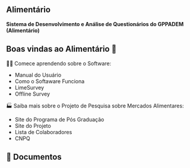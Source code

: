 ## Alimentário

 **Sistema de Desenvolvimento e Análise de Questionários do GPPADEM (Alimentário)** 

## Boas vindas ao Alimentário 👋

🙋‍♀️ Comece aprendendo sobre o Software: 

* Manual do Usuário
* Como o Softaware Funciona
* LimeSurvey
* Offline Survey

🏭 Saiba mais sobre o Projeto de Pesquisa sobre Mercados Alimentares: 

* Site do Programa de Pós Graduação
* Site do Projeto
* Lista de Colaboradores
* CNPQ

## :blue_book: Documentos
